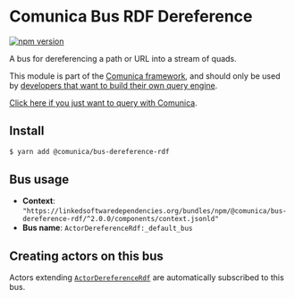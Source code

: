 # Comunica Bus RDF Dereference

[![npm version](https://badge.fury.io/js/%40comunica%2Fbus-dereference-rdf.svg)](https://www.npmjs.com/package/@comunica/bus-dereference-rdf)

A bus for dereferencing a path or URL into a stream of quads.

This module is part of the [Comunica framework](https://github.com/comunica/comunica),
and should only be used by [developers that want to build their own query engine](https://comunica.dev/docs/modify/).

[Click here if you just want to query with Comunica](https://comunica.dev/docs/query/).

## Install

```bash
$ yarn add @comunica/bus-dereference-rdf
```

## Bus usage

* **Context**: `"https://linkedsoftwaredependencies.org/bundles/npm/@comunica/bus-dereference-rdf/^2.0.0/components/context.jsonld"`
* **Bus name**: `ActorDereferenceRdf:_default_bus`

## Creating actors on this bus

Actors extending [`ActorDereferenceRdf`](https://comunica.github.io/comunica/classes/bus_dereference_rdf.actordereferencerdf.html) are automatically subscribed to this bus.

